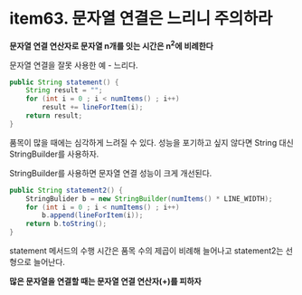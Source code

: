 # item63. 문자열 연결은 느리니 주의하라

**문자열 연결 연산자로 문자열 n개를 잇는 시간은 n<sup>2</sup>에 비례한다**

문자열 연결을 잘못 사용한 예 - 느리다. 
```java
public String statement() {
    String result = "";
    for (int i = 0 ; i < numItems() ; i++) 
        result += lineForItem(i);
    return result;
}
```

품목이 많을 때에는 심각하게 느려질 수 있다. 성능을 포기하고 싶지 않다면 String 대신 StringBuilder를 사용하자.

StringBuilder를 사용하면 문자열 연결 성능이 크게 개선된다.
```java
public String statement2() {
    StringBulider b = new StringBuilder(numItems() * LINE_WIDTH);
    for (int i = 0 ; i < numItems() ; i++) 
        b.append(lineForItem(i));
    return b.toString();
}
```
statement 메서드의 수행 시간은 품목 수의 제곱이 비례해 늘어나고 statement2는 선형으로 늘어난다. 

**많은 문자열을 연결할 때는 문자열 연결 연산자(+)를 피하자**